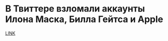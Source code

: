 # В Твиттере взломали аккаунты Илона Маска, Билла Гейтса и Apple



[LINK](https://varlamov.ru/3962206.html)